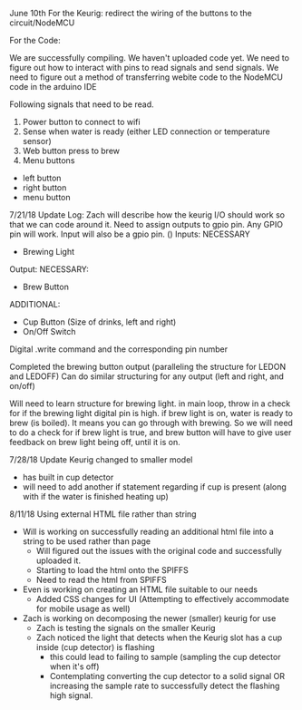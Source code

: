 
June 10th
For the Keurig:
redirect the wiring of the buttons to the circuit/NodeMCU


For the Code:

We are successfully compiling. We haven't uploaded code yet. We need to figure out how to interact with pins to read signals and send signals. We need to figure out a method of transferring webite code to the NodeMCU code in the arduino IDE


Following signals that need to be read.
1. Power button to connect to wifi
2. Sense when water is ready (either LED connection or temperature sensor)
3. Web button press to brew
4. Menu buttons
  * left button
  * right button
  * menu button


7/21/18 Update Log:
Zach will describe how the keurig I/O should work so that we can code around it. Need to assign outputs to gpio pin. Any GPIO pin will work. Input will also be a gpio pin. ()
Inputs:
  NECESSARY
  * Brewing Light

Output:
  NECESSARY:
  * Brew Button

  ADDITIONAL:
  * Cup Button (Size of drinks, left and right)
  * On/Off Switch

Digital .write command and the corresponding pin number

Completed the brewing button output (paralleling the structure for LEDON and LEDOFF)
Can do similar structuring for any output (left and right, and on/off)

Will need to learn structure for brewing light.
in main loop, throw in a check for if the brewing light digital pin is high.
if brew light is on, water is ready to brew (is boiled). It means you can go through with brewing.
So we will need to do a check for if brew light is true, and brew button will have to give user feedback on brew light being off, until it is on.

7/28/18 Update
Keurig changed to smaller model
* has built in cup detector
* will need to add another if statement regarding if cup is present (along with if the water is finished heating up)


8/11/18
Using external HTML file rather than string
* Will is working on successfully reading an additional html file into a string to be used rather than page
  * Will figured out the issues with the original code and successfully uploaded it.
  * Starting to load the html onto the SPIFFS
  * Need to read the html from SPIFFS
* Even is working on creating an HTML file suitable to our needs
  * Added CSS changes for UI (Attempting to effectively accommodate for mobile usage as well)
* Zach is working on decomposing the newer (smaller) keurig for use
  * Zach is testing the signals on the smaller Keurig
  * Zach noticed the light that detects when the Keurig slot has a cup inside (cup detector) is flashing
    * this could lead to failing to sample (sampling the cup detector when it's off)
    * Contemplating converting the cup detector to a solid signal OR increasing the sample rate to successfully detect the flashing high signal.

